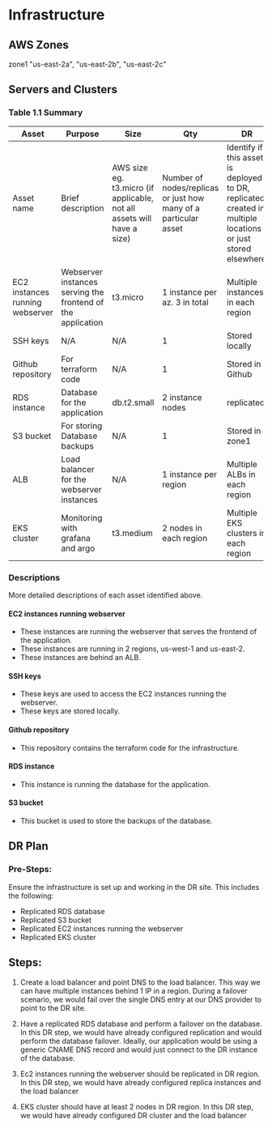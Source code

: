 # Infrastructure

## AWS Zones
zone1 "us-east-2a", "us-east-2b", "us-east-2c" <br>

## Servers and Clusters

### Table 1.1 Summary
| Asset                           | Purpose                                                     | Size                                                                   | Qty                                                             | DR                                                                                                           |
|---------------------------------|-------------------------------------------------------------|------------------------------------------------------------------------|-----------------------------------------------------------------|--------------------------------------------------------------------------------------------------------------|
| Asset name                      | Brief description                                           | AWS size eg. t3.micro (if applicable, not all assets will have a size) | Number of nodes/replicas or just how many of a particular asset | Identify if this asset is deployed to DR, replicated, created in multiple locations or just stored elsewhere |
| EC2 instances running webserver | Webserver instances serving the frontend of the application | t3.micro | 1 instance per az. 3 in total                                   | Multiple instances in each region                                                                             |
| SSH keys                        | N/A                                                         | N/A | 1                                                               | Stored locally                                                                                               |
| Github repository               | For terraform code                                           | N/A | 1                                                               | Stored in Github                                                                                             |
| RDS instance                    | Database for the application                                 | db.t2.small | 2 instance                                nodes                 | replicated                                                                                                   |
| S3 bucket                       | For storing Database backups                                 | N/A | 1                                                               | Stored in zone1                                                                                              |
| ALB                             | Load balancer for the webserver instances                    | N/A | 1 instance per region                                           | Multiple ALBs in each region                                                                                 |
| EKS cluster                     | Monitoring with grafana and argo                            | t3.medium | 2 nodes in each region                                          | Multiple EKS clusters in each region                                                                         |

### Descriptions
More detailed descriptions of each asset identified above.

#### EC2 instances running webserver
- These instances are running the webserver that serves the frontend of the application.
- These instances are running in 2 regions, us-west-1 and us-east-2.
- These instances are behind an ALB.

#### SSH keys
- These keys are used to access the EC2 instances running the webserver.
- These keys are stored locally.

#### Github repository
- This repository contains the terraform code for the infrastructure.

#### RDS instance
- This instance is running the database for the application.

#### S3 bucket
- This bucket is used to store the backups of the database.

## DR Plan
### Pre-Steps:
Ensure the infrastructure is set up and working in the DR site. This includes the following:
- Replicated RDS database
- Replicated S3 bucket
- Replicated EC2 instances running the webserver
- Replicated EKS cluster


## Steps:
1. Create a load balancer and point DNS to the load balancer. This way we can have multiple instances behind 1 IP in a region. During a failover scenario, we would fail over the single DNS entry at our DNS provider to point to the DR site. 

2. Have a replicated RDS database and perform a failover on the database. In this DR step, we would have already configured replication and would perform the database failover. Ideally, our application would be using a generic CNAME DNS record and would just connect to the DR instance of the database.

3. Ec2 instances running the webserver should be replicated in DR region. In this DR step, we would have already configured replica instances and the load balancer

4. EKS cluster should have at least 2 nodes in DR region. In this DR step, we would have already configured DR cluster and the load balancer

